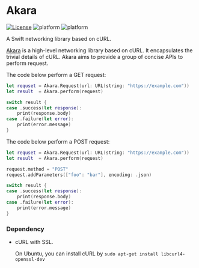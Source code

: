 # Akara

[![License](https://img.shields.io/badge/License-Apache%202.0-blue.svg)](https://opensource.org/licenses/Apache-2.0)
![platform](https://img.shields.io/badge/Platform-Darwin%20%7C%20Linux-brightgreen.svg)
![platform](https://img.shields.io/badge/Swift-DEVELOPMENT--SNAPSHOT--2016--07--25--a-orange.svg)

A Swift networking library based on cURL.

[Akara](https://github.com/leancloud/Akara/) is a high-level networking library based on cURL. It encapsulates the trivial details of cURL. Akara aims to provide a group of concise APIs to perform request.

The code below perform a GET request:

```swift
let requset = Akara.Request(url: URL(string: "https://example.com"))
let result  = Akara.perform(request)

switch result {
case .success(let response):
    print(response.body)
case .failure(let error):
    print(error.message)
}
```

The code below perform a POST request:

```swift
let requset = Akara.Request(url: URL(string: "https://example.com"))
let result  = Akara.perform(request)

request.method = "POST"
request.addParameters(["foo": "bar"], encoding: .json)

switch result {
case .success(let response):
    print(response.body)
case .failure(let error):
    print(error.message)
}
```

### Dependency

* cURL with SSL.

  On Ubuntu, you can install cURL by `sudo apt-get install libcurl4-openssl-dev`
